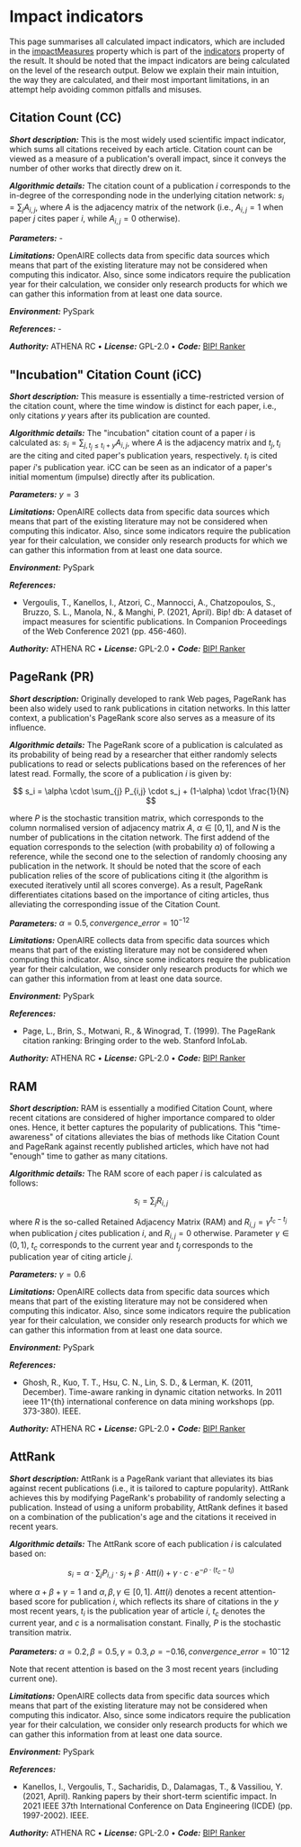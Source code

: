 # Impact indicators

This page summarises all calculated impact indicators, which are included in the [impactMeasures](/data-model/entities/other#impactmeasures) property which is part of the [indicators](/data-model/entities/result#indicators) property of the result.
It should be noted that the impact indicators are being calculated on the level of the research output.
Below we explain their main intuition, the way they are calculated, and their most important limitations, in an attempt help avoiding common pitfalls and misuses.


## Citation Count (CC)

***Short description:***
This is the most widely used scientific impact indicator, which sums all citations received by each article.
Citation count can be viewed as a measure of a publication's overall impact, since it conveys the number of other works that directly 
drew on it.

***Algorithmic details:***
The citation count of a 
publication $i$ corresponds to the in-degree of the corresponding node in the underlying citation network: $s_i = \sum_{j} A_{i,j}$, 
where $A$ is the adjacency matrix of the network (i.e., $A_{i,j}=1$ when paper $j$ cites paper $i$, while $A_{i,j}=0$ otherwise). 

***Parameters:*** -

***Limitations:***
OpenAIRE collects data from specific data sources which means that part of the existing literature may not be considered when computing this indicator.
Also, since some indicators require the publication year for their calculation, we consider only research products for which we can gather this information from at least one data source.

***Environment:*** PySpark

***References:*** -

***Authority:*** ATHENA RC &bull; ***License:*** GPL-2.0 &bull; ***Code:*** [BIP! Ranker](https://github.com/athenarc/Bip-Ranker)


## "Incubation" Citation Count (iCC)

***Short description:***
This measure is essentially a time-restricted version of the citation count, where the time window is distinct for each paper, i.e., 
only citations $y$ years after its publication are counted.

***Algorithmic details:***
The "incubation" citation count of a paper $i$ is 
calculated as: $s_i = \sum_{j,t_j \leq t_i+y} A_{i,j}$, where $A$ is the adjacency matrix and $t_j, t_i$ are the citing and cited paper's 
publication years, respectively. $t_i$ is cited paper $i$'s publication year. iCC can be seen as an indicator of a paper's initial momentum 
(impulse) directly after its publication.

***Parameters:*** 
$y=3$

***Limitations:***
OpenAIRE collects data from specific data sources which means that part of the existing literature may not be considered when computing this indicator.
Also, since some indicators require the publication year for their calculation, we consider only research products for which we can gather this information from at least one data source.

***Environment:*** PySpark

***References:*** 
* Vergoulis, T., Kanellos, I., Atzori, C., Mannocci, A., Chatzopoulos, S., Bruzzo, S. L., Manola, N., & Manghi, P. (2021, April). Bip! db: A dataset of impact measures for scientific publications. In Companion Proceedings of the Web Conference 2021 (pp. 456-460).

***Authority:*** ATHENA RC &bull; ***License:*** GPL-2.0 &bull; ***Code:*** [BIP! Ranker](https://github.com/athenarc/Bip-Ranker)


 ## PageRank (PR)

***Short description:***
Originally developed to rank Web pages, PageRank has been also widely used to rank publications in citation
networks. In this latter context, a publication's PageRank 
score also serves as a measure of its influence.

***Algorithmic details:***
The PageRank score of a publication is calculated 
as its probability of being read by a researcher that either randomly selects publications to read or selects 
publications based on the references of her latest read. Formally, the score of a publication $i$ is given by: 

$$
s_i = \alpha \cdot \sum_{j} P_{i,j} \cdot s_j + (1-\alpha) \cdot \frac{1}{N}
$$

where $P$ is the stochastic transition matrix, which corresponds to the column normalised version of adjacency 
matrix $A$, $\alpha \in [0,1]$, and $N$ is the number of publications in the citation network. The first addend 
of the equation corresponds to the selection (with probability $\alpha$) of following a reference, while the 
second one to the selection of randomly choosing any publication in the network. It should be noted that the 
score of each publication relies of the score of publications citing it (the algorithm is executed iteratively 
until all scores converge). As a result, PageRank differentiates citations based on the importance of citing 
articles, thus alleviating the corresponding issue of the Citation Count.

***Parameters:*** 
$\alpha = 0.5, convergence\_error = 10^{-12}$

***Limitations:***
OpenAIRE collects data from specific data sources which means that part of the existing literature may not be considered when computing this indicator.
Also, since some indicators require the publication year for their calculation, we consider only research products for which we can gather this information from at least one data source.

***Environment:*** PySpark

***References:*** 
* Page, L., Brin, S., Motwani, R., & Winograd, T. (1999). The PageRank citation ranking: Bringing order to the web. Stanford InfoLab.

***Authority:*** ATHENA RC &bull; ***License:*** GPL-2.0 &bull; ***Code:*** [BIP! Ranker](https://github.com/athenarc/Bip-Ranker)
 

## RAM

***Short description:***
RAM is essentially a modified Citation Count, where recent citations are considered of higher importance compared to older ones.
Hence, it better captures the popularity of publications. This "time-awareness" of citations 
alleviates the bias of methods like Citation Count and PageRank against recently published articles, which have 
not had "enough" time to gather as many citations.

***Algorithmic details:***
The RAM score of each paper $i$ is calculated as follows:

$$
s_i = \sum_j{R_{i,j}}
$$

where $R$ is the so-called Retained Adjacency Matrix (RAM) and $R_{i,j}=\gamma^{t_c-t_j}$ when publication $j$ cites publication 
$i$, and $R_{i,j}=0$ otherwise. Parameter $\gamma \in (0,1)$, $t_c$ corresponds to the current year and $t_j$ corresponds to the 
publication year of citing article $j$.

***Parameters:*** 
$\gamma = 0.6$

***Limitations:***
OpenAIRE collects data from specific data sources which means that part of the existing literature may not be considered when computing this indicator.
Also, since some indicators require the publication year for their calculation, we consider only research products for which we can gather this information from at least one data source.

***Environment:*** PySpark

***References:*** 
* Ghosh, R., Kuo, T. T., Hsu, C. N., Lin, S. D., & Lerman, K. (2011, December). Time-aware ranking in dynamic citation networks. In 2011 ieee 11^{th} international conference on data mining workshops (pp. 373-380). IEEE.

***Authority:*** ATHENA RC &bull; ***License:*** GPL-2.0 &bull; ***Code:*** [BIP! Ranker](https://github.com/athenarc/Bip-Ranker)


## AttRank

***Short description:***
AttRank is a PageRank variant that alleviates its bias against recent publications (i.e., it is tailored to capture popularity). 
AttRank achieves this by modifying PageRank's probability of randomly selecting a publication. Instead of using a uniform probability,
AttRank defines it based on a combination of the publication's age and the citations it received in recent years.

***Algorithmic details:***
The AttRank score 
of each publication $i$ is calculated based on:

$$
s_i = \alpha \cdot \sum_{j} P_{i,j} \cdot s_j
    + \beta \cdot Att(i)+ \gamma \cdot c \cdot e^{-\rho \cdot (t_c-t_i)}
$$

where $\alpha + \beta + \gamma =1$ and $\alpha,\beta,\gamma \in [0,1]$. $Att(i)$ denotes a recent attention-based score for publication $i$, 
which reflects its share of citations in the $y$ most recent years, $t_i$ is the publication year of article $i$, $t_c$ denotes the current 
year, and $c$ is a normalisation constant. Finally, $P$ is the stochastic transition matrix.

***Parameters:*** 
$\alpha = 0.2, \beta = 0.5, \gamma = 0.3, \rho = -0.16, convergence\_error = 10^-{12}$

Note that recent attention is based on the 3 most recent years (including current one).

***Limitations:***
OpenAIRE collects data from specific data sources which means that part of the existing literature may not be considered when computing this indicator.
Also, since some indicators require the publication year for their calculation, we consider only research products for which we can gather this information from at least one data source.

***Environment:*** PySpark

***References:*** 
* Kanellos, I., Vergoulis, T., Sacharidis, D., Dalamagas, T., & Vassiliou, Y. (2021, April). Ranking papers by their short-term scientific impact. In 2021 IEEE 37th International Conference on Data Engineering (ICDE) (pp. 1997-2002). IEEE.

***Authority:*** ATHENA RC &bull; ***License:*** GPL-2.0 &bull; ***Code:*** [BIP! Ranker](https://github.com/athenarc/Bip-Ranker)

 